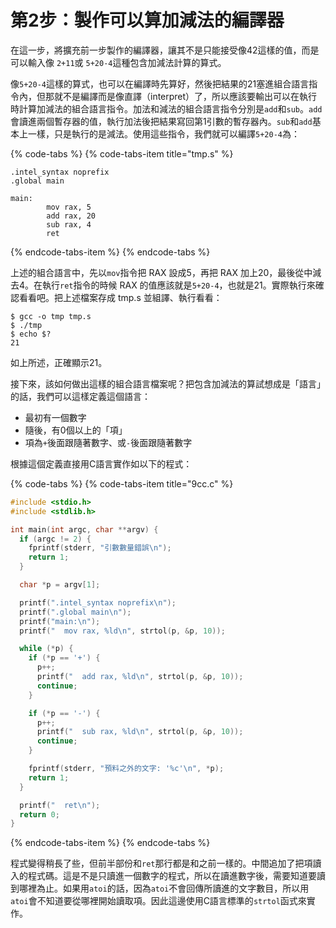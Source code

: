# 第2步：製作可以算加減法的編譯器

在這一步，將擴充前一步製作的編譯器，讓其不是只能接受像42這樣的值，而是可以輸入像 `2+11`或 `5+20-4`這種包含加減法計算的算式。

像`5+20-4`這樣的算式，也可以在編譯時先算好，然後把結果的21塞進組合語言指令內，但那就不是編譯而是像直譯（interpret）了，所以應該要輸出可以在執行時計算加減法的組合語言指令。加法和減法的組合語言指令分別是`add`和`sub`。`add`會讀進兩個暫存器的值，執行加法後把結果寫回第1引數的暫存器內。`sub`和`add`基本上一樣，只是執行的是減法。使用這些指令，我們就可以編譯`5+20-4`為：

{% code-tabs %}
{% code-tabs-item title="tmp.s" %}
```text
.intel_syntax noprefix
.global main

main:
        mov rax, 5
        add rax, 20
        sub rax, 4
        ret
```
{% endcode-tabs-item %}
{% endcode-tabs %}

上述的組合語言中，先以`mov`指令把 RAX 設成5，再把 RAX 加上20，最後從中減去4。在執行`ret`指令的時候 RAX 的值應該就是`5+20-4`，也就是21。實際執行來確認看看吧。把上述檔案存成 tmp.s 並組譯、執行看看：

```text
$ gcc -o tmp tmp.s
$ ./tmp
$ echo $?
21
```

如上所述，正確顯示21。

接下來，該如何做出這樣的組合語言檔案呢？把包含加減法的算試想成是「語言」的話，我們可以這樣定義這個語言：

* 最初有一個數字
* 隨後，有0個以上的「項」
* 項為`+`後面跟隨著數字、或`-`後面跟隨著數字

根據這個定義直接用C語言實作如以下的程式：

{% code-tabs %}
{% code-tabs-item title="9cc.c" %}
```c
#include <stdio.h>
#include <stdlib.h>

int main(int argc, char **argv) {
  if (argc != 2) {
    fprintf(stderr, "引數數量錯誤\n");
    return 1;
  }

  char *p = argv[1];

  printf(".intel_syntax noprefix\n");
  printf(".global main\n");
  printf("main:\n");
  printf("  mov rax, %ld\n", strtol(p, &p, 10));

  while (*p) {
    if (*p == '+') {
      p++;
      printf("  add rax, %ld\n", strtol(p, &p, 10));
      continue;
    }

    if (*p == '-') {
      p++;
      printf("  sub rax, %ld\n", strtol(p, &p, 10));
      continue;
    }

    fprintf(stderr, "預料之外的文字: '%c'\n", *p);
    return 1;
  }

  printf("  ret\n");
  return 0;
}
```
{% endcode-tabs-item %}
{% endcode-tabs %}

程式變得稍長了些，但前半部份和`ret`那行都是和之前一樣的。中間追加了把項讀入的程式碼。這是不是只讀進一個數字的程式，所以在讀進數字後，需要知道要讀到哪裡為止。如果用`atoi`的話，因為`atoi`不會回傳所讀進的文字數目，所以用`atoi`會不知道要從哪裡開始讀取項。因此這邊使用C語言標準的`strtol`函式來實作。

